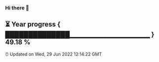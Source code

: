 ### Hi there 👋
⏳ Year progress { ██████████████▁▁▁▁▁▁▁▁▁▁▁▁▁▁▁▁ } 49.18 %
---
⏰ Updated on Wed, 29 Jun 2022 12:14:22 GMT

